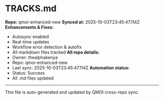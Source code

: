 # TRACKS.md

**Repo:** qmoi-enhanced-new
**Synced at:** 2025-10-03T23:45:47.114Z
**Enhancements & Fixes:**
- Autosync enabled
- Real-time updates
- Workflow error detection & autofix
- All markdown files tracked
**All repo details:**
- Owner: thealphakenya
- Repo: qmoi-enhanced-new
- Last sync: 2025-10-03T23:45:47.114Z
**Automation status:**
- Status: Success
- All .md files updated
---
This file is auto-generated and updated by QMOI cross-repo sync.
